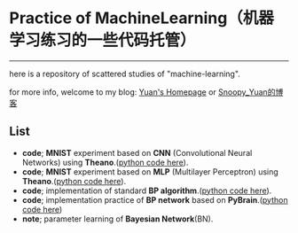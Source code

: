 # Practice of MachineLearning（机器学习练习的一些代码托管）
-----

here is a repository of scattered studies of "machine-learning".

for more info, welcome to my blog: [Yuan's Homepage](https://py131.github.io) or [Snoopy_Yuan的博客](http://blog.csdn.net/snoopy_yuan)

## List ##

- **code**; **MNIST** experiment based on **CNN** (Convolutional Neural Networks) using **Theano**.([python code here](./code/Mnist_CNN/)).
- **code**; **MNIST** experiment based on **MLP** (Multilayer Perceptron) using **Theano**.([python code here](./code/Mnist_MLP/)). 
- **code**; implementation of standard **BP algorithm**.([python code here](./code/BP_implement/)). 
- **code**; implementation practice of **BP network** based on **PyBrain**.([python code here](./code/test_pybrain_bp/))
- **note**; parameter learning of **Bayesian Network**(BN). 

